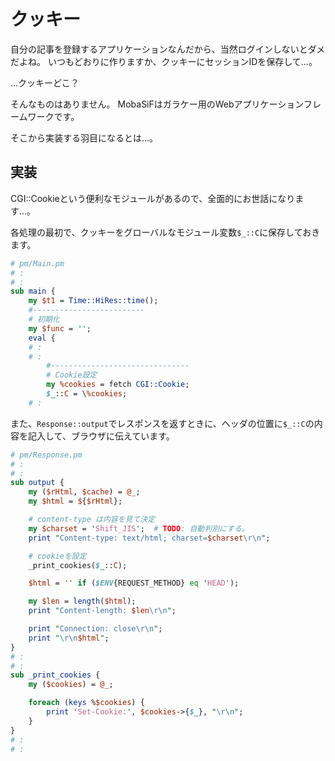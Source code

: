 # クッキー

自分の記事を登録するアプリケーションなんだから、当然ログインしないとダメだよね。
いつもどおりに作りますか、クッキーにセッションIDを保存して…。

…クッキーどこ？

そんなものはありません。
MobaSiFはガラケー用のWebアプリケーションフレームワークです。

そこから実装する羽目になるとは…。

## 実装

CGI::Cookieという便利なモジュールがあるので、全面的にお世話になります…。

各処理の最初で、クッキーをグローバルなモジュール変数`$_::C`に保存しておきます。

```perl
# pm/Main.pm
# :
# :
sub main {
	my $t1 = Time::HiRes::time();
	#-------------------------
	# 初期化
	my $func = '';
	eval {
    # :
    # :
		#-------------------------------
		# Cookie設定
		my %cookies = fetch CGI::Cookie;
		$_::C = \%cookies;
    # :
```

また、`Response::output`でレスポンスを返すときに、ヘッダの位置に`$_::C`の内容を記入して、ブラウザに伝えています。

```perl
# pm/Response.pm
# :
# :
sub output {
	my ($rHtml, $cache) = @_;
	my $html = ${$rHtml};

	# content-type は内容を見て決定
	my $charset = 'Shift_JIS';  # TODO: 自動判別にする。
	print "Content-type: text/html; charset=$charset\r\n";

	# cookieを設定
	_print_cookies($_::C);

	$html = '' if ($ENV{REQUEST_METHOD} eq 'HEAD');

	my $len = length($html);
	print "Content-length: $len\r\n";

	print "Connection: close\r\n";
	print "\r\n$html";
}
# :
# :
sub _print_cookies {
	my ($cookies) = @_;

	foreach (keys %$cookies) {
		print 'Set-Cookie:', $cookies->{$_}, "\r\n";
	}
}
# :
# :
```
